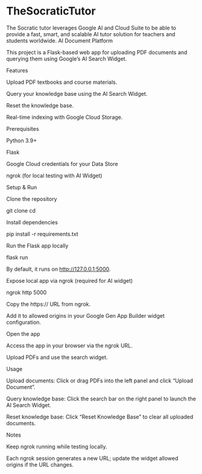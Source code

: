 # TheSocraticTutor
The Socratic tutor leverages Google AI and Cloud Suite to be able to provide a fast, smart, and scalable AI tutor solution for teachers and students worldwide. 
AI Document Platform

This project is a Flask-based web app for uploading PDF documents and querying them using Google’s AI Search Widget.

Features

Upload PDF textbooks and course materials.

Query your knowledge base using the AI Search Widget.

Reset the knowledge base.

Real-time indexing with Google Cloud Storage.

Prerequisites

Python 3.9+

Flask

Google Cloud credentials for your Data Store

ngrok (for local testing with AI Widget)

Setup & Run

Clone the repository

git clone <your-repo-url>
cd <your-repo-folder>


Install dependencies

pip install -r requirements.txt


Run the Flask app locally

flask run


By default, it runs on http://127.0.0.1:5000.

Expose local app via ngrok (required for AI widget)

ngrok http 5000


Copy the https:// URL from ngrok.

Add it to allowed origins in your Google Gen App Builder widget configuration.

Open the app

Access the app in your browser via the ngrok URL.

Upload PDFs and use the search widget.

Usage

Upload documents: Click or drag PDFs into the left panel and click “Upload Document”.

Query knowledge base: Click the search bar on the right panel to launch the AI Search Widget.

Reset knowledge base: Click “Reset Knowledge Base” to clear all uploaded documents.

Notes

Keep ngrok running while testing locally.

Each ngrok session generates a new URL; update the widget allowed origins if the URL changes.
